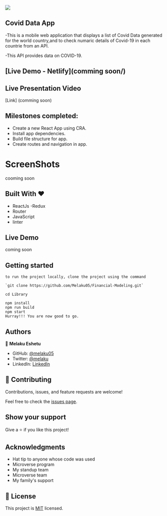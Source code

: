 ![](https://img.shields.io/badge/Microverse-blueviolet)

##  Covid Data App

-This is a mobile web application that displays a list of Covid Data generated for the world country,and  to check numaric details of Covid-19 in each countrie from an API.

-This API provides data on COVID-19.

## [Live Demo - Netlify](comming soon/)
<!-- ## [Live Demo ]() -->

## Live Presentation Video

[Link] (comming soon)

## Milestones completed:
- Create a new React App using CRA.
- Install app dependencies.
- Build file structure for app.
- Create routes and navigation in app.

# ScreenShots

cooming soon

## Built With &hearts;

- ReactJs
  -Redux
- Router
- JavaScript
- linter

## Live Demo

coming soon

## Getting started

```
to run the project locally, clone the project using the command

`git clone https://github.com/Melaku05/Financial-Modeling.git`

cd Library

npm install
npm run build
npm start
Hurray!!! You are now good to go.
```

## Authors

👤 **Melaku Eshetu**

- GitHub: [@melaku05](https://github.com/melaku05)
- Twitter: [@melaku](https://twitter.com/melaku05)
- LinkedIn: [LinkedIn](https://www.linkedin.com/in/melaku-eshetu-b34b36223/)

## 🤝 Contributing

Contributions, issues, and feature requests are welcome!

Feel free to check the [issues page](../../issues/).

## Show your support

Give a ⭐️ if you like this project!

## Acknowledgments

- Hat tip to anyone whose code was used
- Microverse program
- My standup team
- Microverse team
- My family's support

## 📝 License

This project is [MIT](./MIT.md) licensed.

